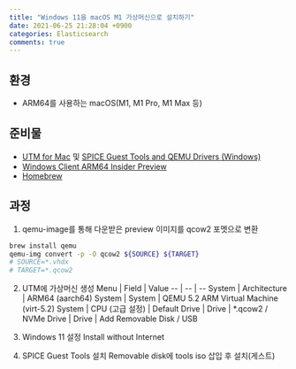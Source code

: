 ```yaml
---
title: "Windows 11을 macOS M1 가상머신으로 설치하기"
date: 2021-06-25 21:28:04 +0900
categories: Elasticsearch
comments: true
---
```


## 환경
- ARM64를 사용하는 macOS(M1, M1 Pro, M1 Max 등)

## 준비물
- [UTM for Mac](https://mac.getutm.app/) 및 [SPICE Guest Tools and QEMU Drivers (Windows)](https://mac.getutm.app/support/)
- [Windows Client ARM64 Insider Preview](https://www.microsoft.com/en-us/software-download/windowsinsiderpreviewarm64)
- [Homebrew](https://brew.sh/index_ko)

## 과정
1. qemu-image를 통해 다운받은 preview 이미지를 qcow2 포멧으로 변환
```sh
brew install qemu
qemu-img convert -p -O qcow2 ${SOURCE} ${TARGET}
# SOURCE=*.vhdx
# TARGET=*.qcow2
```

2. UTM에 가상머신 생성
Menu | Field | Value
-- | -- | --
System | Architecture | ARM64 (aarch64)
System | System | QEMU 5.2 ARM Virtual Machine (virt-5.2)
System | CPU (고급 설정) | Default
Drive | Drive | *.qcow2 / NVMe
Drive | Drive | Add Removable Disk / USB

3. Windows 11 설정
Install without Internet

4. SPICE Guest Tools 설치
Removable disk에 tools iso 삽입 후 설치(게스트)







